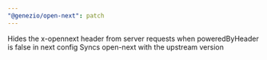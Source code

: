 ```yaml
---
"@genezio/open-next": patch
---
```


Hides the x-opennext header from server requests when poweredByHeader is false in next config
Syncs open-next with the upstream version
